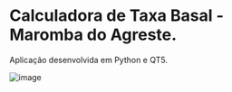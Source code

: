 # Calculadora de Taxa Basal - Maromba do Agreste.

Aplicação desenvolvida em Python e QT5.

![image](https://user-images.githubusercontent.com/101942554/187823233-52e1b1c1-1e41-4cfe-a0f0-9e2b7f6d903a.png)

